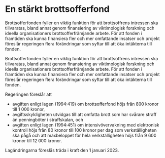 # En stärkt brottsofferfond

Brottsofferfonden fyller en viktig funktion för att brottsoffrens intressen ska tillvaratas, bland annat genom finansiering av viktimologisk forskning och ideella organisationers brottsofferfrämjande arbete. För att fonden i framtiden ska kunna finansiera fler och mer omfattande insatser och projekt föreslår regeringen flera förändringar som syftar till att öka intäkterna till fonden.

Brottsofferfonden fyller en viktig funktion för att brottsoffrens intressen ska tillvaratas, bland annat genom finansiering av viktimologisk forskning och ideella organisationers brottsofferfrämjande arbete. För att fonden i framtiden ska kunna finansiera fler och mer omfattande insatser och projekt föreslår regeringen flera förändringar som syftar till att öka intäkterna till fonden.

Regeringen föreslår att

* avgiften enligt lagen (1994:419) om brottsofferfond höjs från 800 kronor till 1 000 kronor,
* avgiftsskyldigheten utvidgas till att omfatta brott som har svårare straff än penningböter i straffskalan, och
* avgiften enligt lagen (1994:451) om intensivövervakning med elektronisk kontroll höjs från 80 kronor till 100 kronor per dag som verkställigheten ska pågå och att maxbeloppet för hela verkställigheten höjs från 9 600 kronor till 12 000 kronor.

Lagändringarna föreslås träda i kraft den 1 januari 2023.
